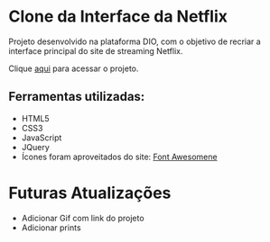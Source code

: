 # Clone da Interface da Netflix
Projeto desenvolvido na plataforma DIO, com o objetivo de recriar a interface principal do site de streaming Netflix.

Clique <a href="https://isabellacpmelo.github.io/netflix-clone/">aqui</a> para acessar o projeto.

## Ferramentas utilizadas:
* HTML5
* CSS3
* JavaScript
* JQuery
* Ícones foram aproveitados do site: [Font Awesomene](https://fontawesome.com/)


# Futuras Atualizações
- Adicionar Gif com link do projeto
- Adicionar prints

